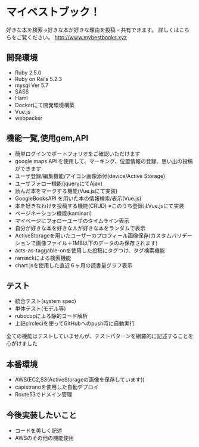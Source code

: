 # マイベストブック！

好きな本を検索→好きな本が好きな理由を投稿・共有できます。
詳しくはこちらをご覧ください。
<http://www.mybestbooks.xyz>

## 開発環境
- Ruby 2.5.0
- Ruby on Rails 5.2.3
- mysql  Ver 5.7
- SASS
- Haml
- Dockerにて開発環境構築
- Vue.js
- webpacker

## 機能一覧,使用gem,API
- 簡単ログインでポートフォリオをご確認いただけます
- google maps API を使用して、マーキング、位置情報の登録、思い出の投稿ができます
- ユーザ登録/編集機能/アイコン画像添付(device/Active Storage)
- ユーザフォロー機能(jqueryにてAjax)
- 読んだ本をマークする機能(Vue.jsにて実装)
- GoogleBooksAPI を用いた本の情報検索/表示(Vue.js)
- 本を好きなわけを投稿する機能(CRUD) ※このうち登録はVue.jsにて実装
- ページネーション機能(kaminari)
- マイページにフォローユーザのタイムライン表示
- 自分が好きな本を好きな人が好きな本をランダムで表示
- ActiveStorageを用いたユーザーのプロフィール画像保存(カスタムバリデーションで画像ファイル＋1MB以下のデータのみ保存されます)
- acts-as-taggable-onを使用した投稿にタグつけ、タグ検索機能
- ransackによる検索機能
- chart.jsを使用した直近６ヶ月の読書量グラフ表示

## テスト
- 統合テスト(system spec)
- 単体テスト(モデル等)
- rubocopによる静的コード解析
- 上記circleciを使ってGitHubへのpush時に自動実行

全ての機能はテストしていませんが、テストパターンを網羅的に記述することを心がけました

## 本番環境
- AWS(EC2,S3(ActiveStorageの画像を保存しています))
- capistranoを使用した自動デプロイ
- Route53でドメイン管理

## 今後実装したいこと
- コードを美しく記述
- AWSのその他の機能使用